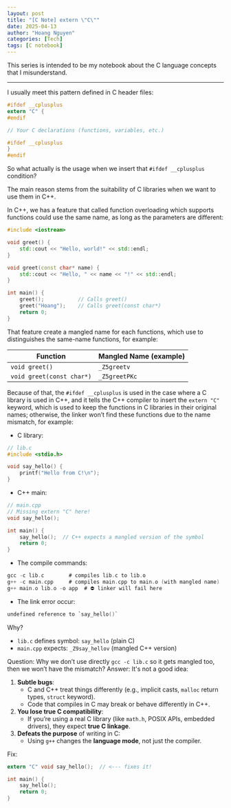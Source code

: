 ```yaml
---
layout: post
title: "[C Note] extern \"C\""
date: 2025-04-13
author: "Hoang Nguyen"
categories: [Tech]
tags: [C notebook]
---
```




This series is intended to be my notebook about the C language concepts that I misunderstand.

---

I usually meet this pattern defined in C header files: 

```c
#ifdef __cplusplus
extern "C" {
#endif

// Your C declarations (functions, variables, etc.)

#ifdef __cplusplus
}
#endif

```

So what actually is the usage when we insert that `#ifdef __cplusplus`  condition?

The main reason stems from the suitability of C libraries when we want to use them in C++.

In C++, we has a feature that called function overloading which supports functions could use the same name, as long as the parameters are different:

```cpp
#include <iostream>

void greet() {
    std::cout << "Hello, world!" << std::endl;
}

void greet(const char* name) {
    std::cout << "Hello, " << name << "!" << std::endl;
}

int main() {
    greet();           // Calls greet()
    greet("Hoang");    // Calls greet(const char*)
    return 0;
}

```

That feature create a mangled name for each functions, which use to distinguishes the same-name functions, for example:

| Function | Mangled Name (example) |
| --- | --- |
| `void greet()` | `_Z5greetv` |
| `void greet(const char*)` | `_Z5greetPKc` |

Because of that, the `#ifdef __cplusplus` is used in the case where a C library is used in C++, and it tells the C++ compiler to insert the `extern "C"` keyword, which is used to keep the functions in C libraries in their original names; otherwise, the linker won’t find these functions due to the name mismatch, for example:

- C library:

```c
// lib.c
#include <stdio.h>

void say_hello() {
    printf("Hello from C!\n");
}

```

- C++ main:

```c
// main.cpp
// Missing extern "C" here!
void say_hello();

int main() {
    say_hello();  // C++ expects a mangled version of the symbol
    return 0;
}

```

- The compile commands:

```c
gcc -c lib.c        # compiles lib.c to lib.o
g++ -c main.cpp     # compiles main.cpp to main.o (with mangled name)
g++ main.o lib.o -o app  # ⛔ linker will fail here
```

- The link error occur:

```c
undefined reference to `say_hello()`
```

Why?

- `lib.c` defines symbol: `say_hello` (plain C)
- `main.cpp` expects: `_Z9say_hellov` (mangled C++ version)

Question: Why we don’t use directly `gcc -c lib.c` so it gets mangled too, then we won’t have the mismatch?
Answer:  It's not a good idea:

1. **Subtle bugs**:
    - C and C++ treat things differently (e.g., implicit casts, `malloc` return types, `struct` keyword).
    - Code that compiles in C may break or behave differently in C++.
2. **You lose true C compatibility**:
    - If you’re using a real C library (like `math.h`, POSIX APIs, embedded drivers), they expect **true C linkage**.
3. **Defeats the purpose** of writing in C:
    - Using `g++` changes the **language mode**, not just the compiler.

Fix: 

```c
extern "C" void say_hello();  // <--- fixes it!

int main() {
    say_hello();
    return 0;
}
```
